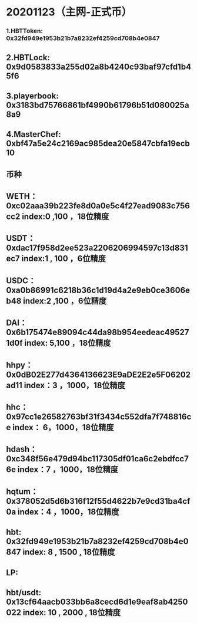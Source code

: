 # 20201123（主网-正式币）
### 1.HBTToken:    0x32fd949e1953b21b7a8232ef4259cd708b4e0847
## 2.HBTLock:     0x9d0583833a255d02a8b4240c93baf97cfd1b45f6
## 3.playerbook:  0x3183bd75766861bf4990b61796b51d080025a8a9
## 4.MasterChef:  0xbf47a5e24c2169ac985dea20e5847cbfa19ecb10
## 币种
## WETH：  0xc02aaa39b223fe8d0a0e5c4f27ead9083c756cc2   	    index:0 ,100 ，18位精度
## USDT：  0xdac17f958d2ee523a2206206994597c13d831ec7   	    index:1 , 100 ，6位精度
## USDC：  0xa0b86991c6218b36c1d19d4a2e9eb0ce3606eb48 	      index:2 ,100  ，6位精度
## DAI：   0x6b175474e89094c44da98b954eedeac495271d0f  		  index: 5,100  ，18位精度
## hhpy：  0x0dB02E277d4364136623E9aDE2E2e5F06202ad11        index：3 ，1000，18位精度
## hhc：   0x97cc1e26582763bf31f3434c552dfa7f748816ce        index： 6，1000，18位精度
## hdash： 0xc348f56e479d94bc117305df01ca6c2ebdfcc76e        index：7 ，1000，18位精度
## hqtum： 0x378052d5d6b316f12f55d4622b7e9cd31ba4cf0a        index：4 ，1000，18位精度
## hbt:    0x32fd949e1953b21b7a8232ef4259cd708b4e0847        index:  8  , 1500 , 18位精度
## LP:
## hbt/usdt:  0x13cf64aacb033bb6a8cecd6d1e9eaf8ab4250022     index:  10 ,  2000 ,  18位精度
